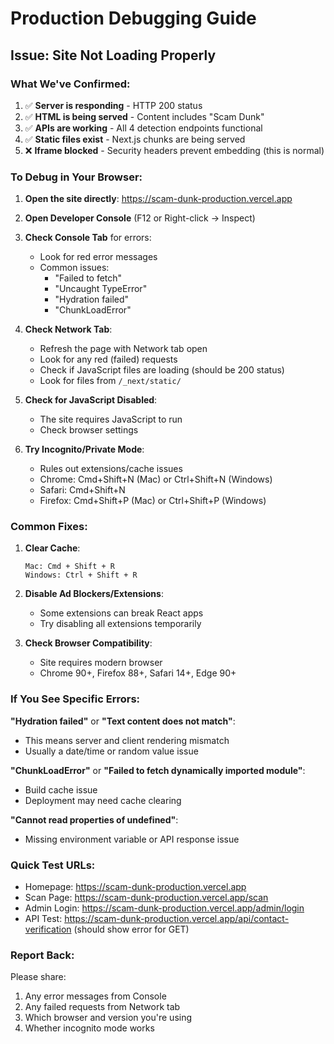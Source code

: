 # Production Debugging Guide

## Issue: Site Not Loading Properly

### What We've Confirmed:
1. ✅ **Server is responding** - HTTP 200 status
2. ✅ **HTML is being served** - Content includes "Scam Dunk"
3. ✅ **APIs are working** - All 4 detection endpoints functional
4. ✅ **Static files exist** - Next.js chunks are being served
5. ❌ **Iframe blocked** - Security headers prevent embedding (this is normal)

### To Debug in Your Browser:

1. **Open the site directly**: https://scam-dunk-production.vercel.app

2. **Open Developer Console** (F12 or Right-click → Inspect)

3. **Check Console Tab** for errors:
   - Look for red error messages
   - Common issues:
     - "Failed to fetch"
     - "Uncaught TypeError"
     - "Hydration failed"
     - "ChunkLoadError"

4. **Check Network Tab**:
   - Refresh the page with Network tab open
   - Look for any red (failed) requests
   - Check if JavaScript files are loading (should be 200 status)
   - Look for files from `/_next/static/`

5. **Check for JavaScript Disabled**:
   - The site requires JavaScript to run
   - Check browser settings

6. **Try Incognito/Private Mode**:
   - Rules out extensions/cache issues
   - Chrome: Cmd+Shift+N (Mac) or Ctrl+Shift+N (Windows)
   - Safari: Cmd+Shift+N
   - Firefox: Cmd+Shift+P (Mac) or Ctrl+Shift+P (Windows)

### Common Fixes:

1. **Clear Cache**:
   ```
   Mac: Cmd + Shift + R
   Windows: Ctrl + Shift + R
   ```

2. **Disable Ad Blockers/Extensions**:
   - Some extensions can break React apps
   - Try disabling all extensions temporarily

3. **Check Browser Compatibility**:
   - Site requires modern browser
   - Chrome 90+, Firefox 88+, Safari 14+, Edge 90+

### If You See Specific Errors:

**"Hydration failed"** or **"Text content does not match"**:
- This means server and client rendering mismatch
- Usually a date/time or random value issue

**"ChunkLoadError"** or **"Failed to fetch dynamically imported module"**:
- Build cache issue
- Deployment may need cache clearing

**"Cannot read properties of undefined"**:
- Missing environment variable or API response issue

### Quick Test URLs:
- Homepage: https://scam-dunk-production.vercel.app
- Scan Page: https://scam-dunk-production.vercel.app/scan
- Admin Login: https://scam-dunk-production.vercel.app/admin/login
- API Test: https://scam-dunk-production.vercel.app/api/contact-verification (should show error for GET)

### Report Back:
Please share:
1. Any error messages from Console
2. Any failed requests from Network tab
3. Which browser and version you're using
4. Whether incognito mode works